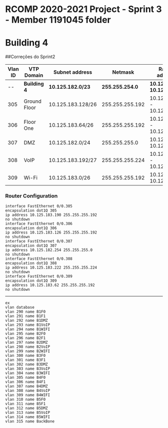 RCOMP 2020-2021 Project - Sprint 3 - Member 1191045 folder
===========================================

# Building 4 ##

##Correções do Sprint2

| Vlan ID   | VTP Domain        | Subnet address        | Netmask               | Range of addresses                    | Useable IPs                           |
| --------- | ----------------- | --------------------- | --------------------- | ------------------------------------- | ------------------------------------- |
| --        | **Building 4**    | **10.125.182.0/23**   | **255.255.254.0**     | **10.125.182.0 - 10.125.183.255**     | **10.125.182.1 - 10.125.183.254**     |
| 305       | Ground Floor      | 10.125.183.128/26     | 255.255.255.192       | 10.125.183.128 - 10.125.183.191       | 10.125.183.129 - 10.125.183.190       |
| 306       | Floor One         | 10.125.183.64/26      | 255.255.255.192       | 10.125.183.64 - 10.125.183.127        | 10.125.183.65 - 10.125.183.126        |
| 307       | DMZ               | 10.125.182.0/24       | 255.255.255.0         | 10.125.182.0 - 10.125.182.255         | 10.125.182.1 - 10.125.182.254         |
| 308       | VoIP              | 10.125.183.192/27     | 255.255.255.224       | 10.125.183.192 - 10.125.183.223       | 10.125.183.193 - 10.125.183.222       |
| 309       | Wi-Fi             | 10.125.183.0/26       | 255.255.255.192       | 10.125.183.0 - 10.125.183.63          | 10.125.183.1 - 10.125.183.62          |

### Router Configuration ###

    interface FastEthernet 0/0.305
    encapsulation dot1Q 305
    ip address 10.125.183.190 255.255.255.192
    no shutdown
    interface FastEthernet 0/0.306
    encapsulation dot1Q 306
    ip address 10.125.183.126 255.255.255.192
    no shutdown
    interface FastEthernet 0/0.307
    encapsulation dot1Q 307
    ip address 10.125.182.254 255.255.255.0
    no shutdown
    interface FastEthernet 0/0.308
    encapsulation dot1Q 308
    ip address 10.125.183.222 255.255.255.224
    no shutdown
    interface FastEthernet 0/0.309
    encapsulation dot1Q 309
    ip address 10.125.183.62 255.255.255.192
    no shutdown

------------

    ex
    vlan database
    vlan 290 name B1F0
    vlan 291 name B1F1
    vlan 292 name B1DMZ
    vlan 293 name B1VoIP
    vlan 294 name B1WIFI
    vlan 295 name B2F0
    vlan 296 name B2F1
    vlan 297 name B2DMZ
    vlan 298 name B2VoIP
    vlan 299 name B2WIFI
    vlan 300 name B3F0
    vlan 301 name B3F1
    vlan 302 name B3DMZ
    vlan 303 name B3VoIP
    vlan 304 name B3WIFI
    vlan 305 name B4F0
    vlan 306 name B4F1
    vlan 307 name B4DMZ
    vlan 308 name B4VoIP
    vlan 309 name B4WIFI
    vlan 310 name B5F0
    vlan 311 name B5F1
    vlan 312 name B5DMZ
    vlan 313 name B5VoIP
    vlan 314 name B5WIFI
    vlan 315 name BackBone
